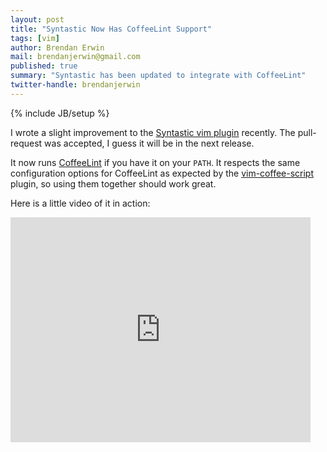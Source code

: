 ```yaml
---
layout: post
title: "Syntastic Now Has CoffeeLint Support"
tags: [vim]
author: Brendan Erwin
mail: brendanjerwin@gmail.com
published: true
summary: "Syntastic has been updated to integrate with CoffeeLint"
twitter-handle: brendanjerwin
---
```

{% include JB/setup %}

I wrote a slight improvement to the [Syntastic vim plugin](https://github.com/scrooloose/syntastic) recently. The pull-request was accepted, I guess it will be in the next release.

It now runs [CoffeeLint](http://www.coffeelint.org/) if you have it on your `PATH`. It respects
the same configuration options for CoffeeLint as expected by the
[vim-coffee-script](https://github.com/kchmck/vim-coffee-script/)
plugin, so using them together should work great.

Here is a little video of it in action:

<iframe width="480" height="360" src="http://www.youtube.com/embed/rNH3OZNSsog?rel=0" frameborder="0" allowfullscreen="">&nbsp;</iframe>
